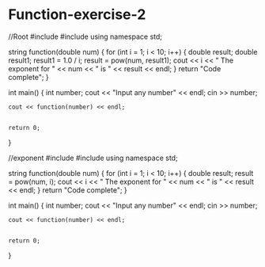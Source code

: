 # Function-exercise-2




//Root
#include <iostream>
#include <cmath>
using namespace std;

string function(double num) {
	for (int i = 1; i < 10; i++) {
		double result;
		double result1;
		result1 = 1.0 / i;
		result = pow(num, result1);
		cout << i << " The exponent for " << num << " is " << result << endl;
	}
	return "Code complete";
}

int main() {
	int number;
	cout << "Input any number" << endl;
	cin >> number;

	cout << function(number) << endl;


	return 0;
}










//exponent
#include <iostream>
#include <cmath>
using namespace std;

string function(double num) {
	for (int i = 1; i < 10; i++) {
		double result;
		result = pow(num, i);
		cout << i << " The exponent for " << num << " is " << result << endl;
	}
	return "Code complete";
}

int main() {
	int number;
	cout << "Input any number" << endl;
	cin >> number;

	cout << function(number) << endl;


	return 0;
}
